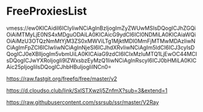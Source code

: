 # FreeProxiesList
vmess://ew0KICAidiI6ICIyIiwNCiAgInBzIjogImZyZWUwMSIsDQogICJhZGQiOiAiMTMyLjE0NS4xMDguODAiLA0KICAicG9ydCI6ICI0NDMiLA0KICAiaWQiOiAiMzU3OTQzNmMtYjM3ZS0xMWViLTg1MjktMDI0MmFjMTMwMDAzIiwNCiAgImFpZCI6ICIwIiwNCiAgInNjeSI6ICJhdXRvIiwNCiAgIm5ldCI6ICJ3cyIsDQogICJ0eXBlIjogIm5vbmUiLA0KICAiaG9zdCI6ICIxMzIuMTQ1LjEwOC44MCIsDQogICJwYXRoIjogIi9IZWxsbzEyMzQ1IiwNCiAgInRscyI6ICJ0bHMiLA0KICAic25pIjogIiIsDQogICJhbHBuIjogIiINCn0=


https://raw.fastgit.org/freefq/free/master/v2

https://d.cloudso.club/link/SxlSTXwzIj5ZnfmX?sub=3&extend=1

https://raw.githubusercontent.com/ssrsub/ssr/master/V2Ray
